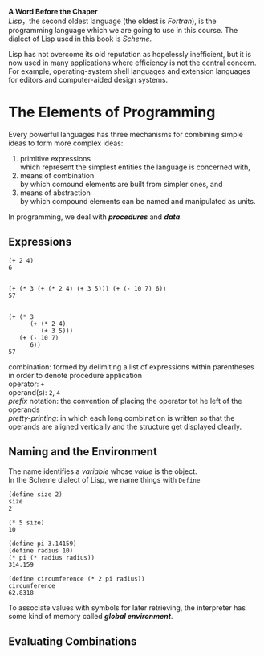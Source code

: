 **A Word Before the Chaper**  
*Lisp*，the second oldest language (the oldest is *Fortran*), is the programming language which we are going to use in this course. The dialect of Lisp used in this book is *Scheme*.  

Lisp has not overcome its old reputation as hopelessly inefficient, but it  is now used in many applications where efficiency is not the central concern. For example, operating-system shell languages and extension languages for editors and computer-aided design systems. 
# The Elements of Programming
Every powerful languages has three mechanisms for combining simple ideas to form more complex ideas:
1. primitive expressions  
    which represent the simplest entities the language is concerned with,
2. means of combination  
    by which comound elements are built from simpler ones, and
3. means of abstraction  
    by which compound elements can be named and manipulated as units.

In programming, we deal with ***procedures*** and ***data***.
## Expressions
```
(+ 2 4)
6


(+ (* 3 (+ (* 2 4) (+ 3 5))) (+ (- 10 7) 6))
57


(+ (* 3
      (+ (* 2 4)
         (+ 3 5)))
   (+ (- 10 7)
      6))
57
```
combination: formed by delimiting a list of expressions within parentheses in order to denote procedure application  
operator: `+`  
operand(s): `2`, `4`  
*prefix* notation: the convention of placing the operator tot he left of the operands  
*pretty-printing*: in which each long combination is written so that the operands are aligned vertically and the structure get displayed clearly.
## Naming and the Environment
The name identifies a *variable* whose *value* is the object.  
In the Scheme dialect of Lisp, we name things with `Define`
```
(define size 2)
size
2

(* 5 size)
10

(define pi 3.14159)
(define radius 10)
(* pi (* radius radius))
314.159

(define circumference (* 2 pi radius))
circumference
62.8318
```
To associate values with symbols for later retrieving, the interpreter has some kind of memory called ***global environment***.
## Evaluating Combinations
